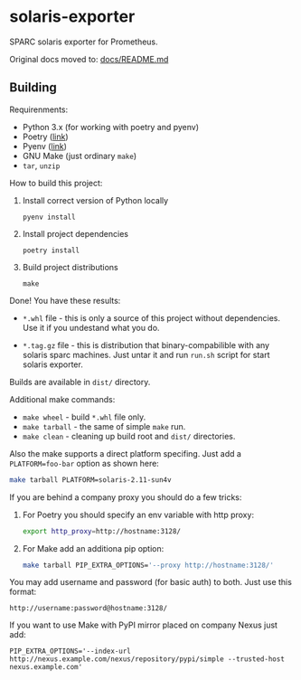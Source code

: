 solaris-exporter
==================

SPARC solaris exporter for Prometheus. 

Original docs moved to: [docs/README.md](docs/README.md)

Building
---------

Requirenments:

- Python 3.x (for working with poetry and pyenv)
- Poetry ([link](https://github.com/python-poetry/poetry))
- Pyenv ([link](https://github.com/pyenv/pyenv))
- GNU Make (just ordinary `make`)
- `tar`, `unzip`

How to build this project:

1. Install correct version of Python locally

    `pyenv install`

1. Install project dependencies

    `poetry install`

1. Build project distributions

    `make`

Done! You have these results:

- `*.whl` file - this is only a source of this project without dependencies. Use it if you undestand what you do.

- `*.tag.gz` file - this is distribution that binary-compabilible with any solaris sparc machines. Just untar it and run `run.sh` script for start solaris exporter.

Builds are available in `dist/` directory.

Additional make commands:

- `make wheel` - build `*.whl` file only.
- `make tarball` - the same of simple `make` run.
- `make clean` - cleaning up build root and `dist/` directories.

Also the make supports a direct platform specifing. Just add a `PLATFORM=foo-bar` option as shown here:

```bash
make tarball PLATFORM=solaris-2.11-sun4v
```

If you are behind a company proxy you should do a few tricks:

1. For Poetry you should specify an env variable with http proxy:

    ```bash
    export http_proxy=http://hostname:3128/
    ```

1. For Make add an additiona pip option:

    ```bash
    make tarball PIP_EXTRA_OPTIONS='--proxy http://hostname:3128/'
    ```

You may add username and password (for basic auth) to both. Just use this format:

`http://username:password@hostname:3128/`

If you want to use Make with PyPI mirror placed on company Nexus just add:

`PIP_EXTRA_OPTIONS='--index-url http://nexus.example.com/nexus/repository/pypi/simple --trusted-host nexus.example.com'`
